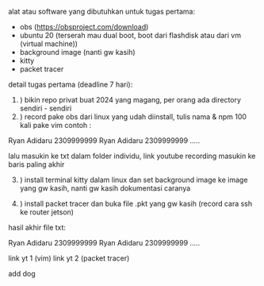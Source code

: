 alat atau software yang dibutuhkan untuk tugas pertama:

- obs (<https://obsproject.com/download>)
- ubuntu 20 (terserah mau dual boot, boot dari flashdisk atau dari vm (virtual machine))
- background image (nanti gw kasih)
- kitty
- packet tracer

detail tugas pertama (deadline 7 hari):

1. ) bikin repo privat buat 2024 yang magang, per orang ada directory sendiri - sendiri
2. ) record pake obs dari linux yang udah diinstall, tulis nama & npm 100 kali pake vim
contoh :

Ryan Adidaru 2309999999
Ryan Adidaru 2309999999
.....

lalu masukin ke txt dalam folder individu, link youtube recording masukin ke baris paling akhir

3. ) install terminal kitty dalam linux dan set background image ke image yang gw kasih, nanti gw kasih dokumentasi caranya

4. ) install packet tracer dan buka file .pkt yang gw kasih (record cara ssh ke router jetson)

hasil akhir file txt:

Ryan Adidaru 2309999999
Ryan Adidaru 2309999999
.....

link yt 1 (vim)
link yt 2 (packet tracer)

add dog
